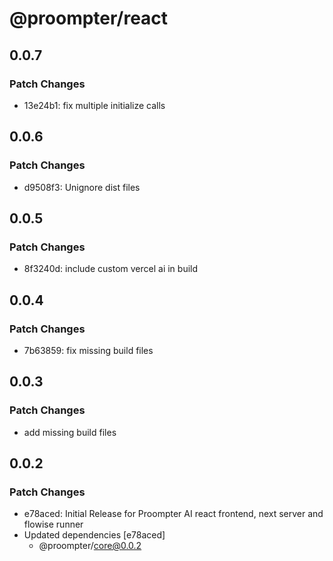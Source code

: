 # @proompter/react

## 0.0.7

### Patch Changes

- 13e24b1: fix multiple initialize calls

## 0.0.6

### Patch Changes

- d9508f3: Unignore dist files

## 0.0.5

### Patch Changes

- 8f3240d: include custom vercel ai in build

## 0.0.4

### Patch Changes

- 7b63859: fix missing build files

## 0.0.3

### Patch Changes

- add missing build files

## 0.0.2

### Patch Changes

- e78aced: Initial Release for Proompter AI react frontend, next server and flowise runner
- Updated dependencies [e78aced]
  - @proompter/core@0.0.2
